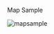 Map Sample

![mapsample](https://github.com/iscmiguelsamaniego/mapsample/assets/11413770/0b5e531c-e551-4c1e-b013-7b45a7bfb75e)


